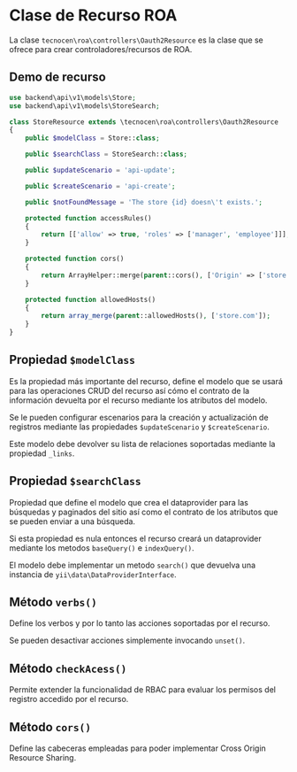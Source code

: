 Clase de Recurso ROA
====================

La clase `tecnocen\roa\controllers\Oauth2Resource` es la clase que se ofrece
para crear controladores/recursos de ROA.

Demo de recurso
---------------

```php
use backend\api\v1\models\Store;
use backend\api\v1\models\StoreSearch;

class StoreResource extends \tecnocen\roa\controllers\Oauth2Resource
{
    public $modelClass = Store::class;

    public $searchClass = StoreSearch::class;

    public $updateScenario = 'api-update';

    public $createScenario = 'api-create';

    public $notFoundMessage = 'The store {id} doesn\'t exists.';

    protected function accessRules()
    {
        return [['allow' => true, 'roles' => ['manager', 'employee']]];
    }

    protected function cors()
    {
        return ArrayHelper::merge(parent::cors(), ['Origin' => ['store.com']]);
    }

    protected function allowedHosts()
    {
        return array_merge(parent::allowedHosts(), ['store.com']); 
    }
}
```

Propiedad `$modelClass`
-----------------------

Es la propiedad más importante del recurso, define el modelo que se usará para
las operaciones CRUD del recurso así cómo el contrato de la información
devuelta por el recurso mediante los atributos del modelo.

Se le pueden configurar escenarios para la creación y actualización de registros
mediante las propiedades `$updateScenario` y `$createScenario`.

Este modelo debe devolver su lista de relaciones soportadas mediante la
propiedad `_links`.

Propiedad `$searchClass`
------------------------

Propiedad que define el modelo que crea el dataprovider para las búsquedas y
paginados del sitio así como el contrato de los atributos que se pueden enviar
a una búsqueda.

Si esta propiedad es nula entonces el recurso creará un dataprovider mediante
los metodos `baseQuery()` e `indexQuery()`.

El modelo debe implementar un metodo `search()` que devuelva una instancia de
`yii\data\DataProviderInterface`.

Método `verbs()`
----------------

Define los verbos y por lo tanto las acciones soportadas por el recurso.

Se pueden desactivar acciones simplemente invocando `unset()`.

Método `checkAcess()`
---------------------

Permite extender la funcionalidad de RBAC para evaluar los permisos del registro
accedido por el recurso.

Método `cors()`
---------------

Define las cabeceras empleadas para poder implementar Cross Origin Resource
Sharing.

